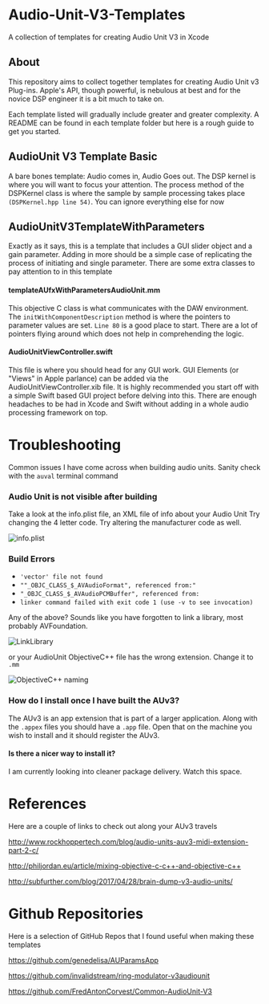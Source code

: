 # Audio-Unit-V3-Templates
A collection of templates for creating Audio Unit V3 in Xcode

## About
This repository aims to collect together templates for creating Audio Unit v3 Plug-ins.
Apple's API, though powerful, is nebulous at best and for the novice DSP engineer it is a bit much to take on.

Each template listed will gradually include greater and greater complexity. A README can be found in each template folder
but here is a rough guide to get you started.

## AudioUnit V3 Template Basic
A bare bones template: Audio comes in, Audio Goes out. The DSP kernel is where you will want to focus your attention.
The process method of the DSPKernel class is where the sample by sample processing takes place `(DSPKernel.hpp line 54)`.
You can ignore everything else for now


## AudioUnitV3TemplateWithParameters
Exactly as it says, this is a template that includes a GUI slider object and a gain parameter. Adding in more should be a
simple case of replicating the process of initiating and single parameter. There are some extra classes to pay attention to
in this template

#### templateAUfxWithParametersAudioUnit.mm
This objective C class is what communicates with the DAW environment. The `initWithComponentDescription` method is where
the pointers to parameter values are set. `Line 80` is a good place to start. There are a lot of pointers flying around
which does not help in comprehending the logic.

#### AudioUnitViewController.swift
This file is where you should head for any GUI work. GUI Elements (or "Views" in Apple parlance) can be added via the AudioUnitViewController.xib file. It is highly recommended you start off with a simple Swift based GUI project before delving into this. There are enough headaches to be had in Xcode and Swift without adding in a whole audio processing framework on top.

# Troubleshooting
Common issues I have come across when building audio units.
Sanity check with the `auval` terminal command


### Audio Unit is not visible after building
Take a look at the info.plist file, an XML file of info about your Audio Unit
Try changing the 4 letter code. Try altering the manufacturer code as well.

![info.plist](https://github.com/mhamilt/Audio-Unit-V3-Templates/blob/master/images/info.plist.png)

### Build Errors

- `'vector' file not found`
- `""_OBJC_CLASS_$_AVAudioFormat", referenced from:"`
- `"_OBJC_CLASS_$_AVAudioPCMBuffer", referenced from:`
- `linker command failed with exit code 1 (use -v to see invocation)`

Any of the above? Sounds like you have forgotten to link a library, most probably AVFoundation.

![LinkLibrary](https://github.com/mhamilt/Audio-Unit-V3-Templates/blob/master/images/BuildPhaseSetup.png)

or your AudioUnit ObjectiveC++ file has the wrong extension. Change it to `.mm`

![ObjectiveC++ naming](https://github.com/mhamilt/Audio-Unit-V3-Templates/blob/master/images/ObjectiveC++FileNaming.png)

### How do I install once I have built the AUv3?
The AUv3 is an app extension that is part of a larger application. Along with the `.appex` files you should have a `.app` file. Open that on the machine you wish to install and it should register the AUv3.

#### Is there a nicer way to install it?
I am currently looking into cleaner package delivery. Watch this space.

# References
Here are a couple of links to check out along your AUv3 travels

http://www.rockhoppertech.com/blog/audio-units-auv3-midi-extension-part-2-c/

http://philjordan.eu/article/mixing-objective-c-c++-and-objective-c++

http://subfurther.com/blog/2017/04/28/brain-dump-v3-audio-units/

# Github Repositories

Here is a selection of GitHub Repos that I found useful when making these templates

https://github.com/genedelisa/AUParamsApp

https://github.com/invalidstream/ring-modulator-v3audiounit

https://github.com/FredAntonCorvest/Common-AudioUnit-V3
